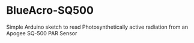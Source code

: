 # BlueAcro-SQ500
Simple Arduino sketch to read Photosynthetically active radiation from an Apogee SQ-500 PAR Sensor
